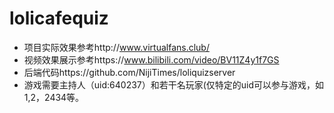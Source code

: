 # lolicafequiz

+ 项目实际效果参考http://www.virtualfans.club/
+ 视频效果展示参考https://www.bilibili.com/video/BV11Z4y1f7GS
+ 后端代码https://github.com/NijiTimes/loliquizserver
+ 游戏需要主持人（uid:640237）和若干名玩家(仅特定的uid可以参与游戏，如1,2，2434等。
